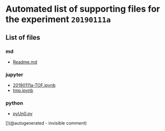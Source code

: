 # Automated list of supporting files for the __experiment `20190111a`__

## List of files

### md

* [Readme.md](/matty/20190111a/Readme.md)


### jupyter

* [20190111a-TOF.ipynb](/matty/20190111a/20190111a-TOF.ipynb)
* [tmp.ipynb](/tmp.ipynb)


### python

* [pyUn0.py](/matty/20190111a/pyUn0.py)


[](@autogenerated - invisible comment)